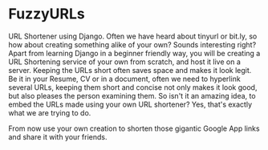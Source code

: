 # FuzzyURLs
URL Shortener using Django. Often we have heard about tinyurl or bit.ly, so how about creating something alike of your own? Sounds interesting right? Apart from learning Django in a beginner friendly way, you will be creating a URL Shortening service of your own from scratch, and host it live on a server.
Keeping the URLs short often saves space and makes it look legit. Be it in your Resume, CV or in a document, often we need to hyperlink several URLs, keeping them short and concise not only makes it look good, but also pleases the person examining them. So isn't it an amazing idea, to embed the URLs made using your own URL shortener? Yes, that's exactly what we are trying to do.

From now use your own creation to shorten those gigantic Google App links and share it with your friends.
